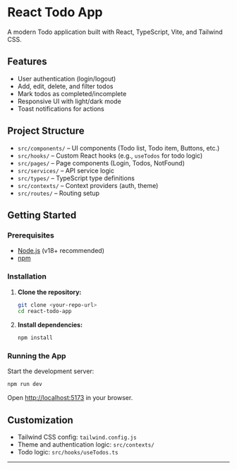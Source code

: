 # React Todo App

A modern Todo application built with React, TypeScript, Vite, and Tailwind CSS.

## Features

- User authentication (login/logout)
- Add, edit, delete, and filter todos
- Mark todos as completed/incomplete
- Responsive UI with light/dark mode
- Toast notifications for actions

## Project Structure

- `src/components/` – UI components (Todo list, Todo item, Buttons, etc.)
- `src/hooks/` – Custom React hooks (e.g., `useTodos` for todo logic)
- `src/pages/` – Page components (Login, Todos, NotFound)
- `src/services/` – API service logic
- `src/types/` – TypeScript type definitions
- `src/contexts/` – Context providers (auth, theme)
- `src/routes/` – Routing setup

## Getting Started

### Prerequisites

- [Node.js](https://nodejs.org/) (v18+ recommended)
- [npm](https://www.npmjs.com/)

### Installation

1. **Clone the repository:**
   ```sh
   git clone <your-repo-url>
   cd react-todo-app
   ```

2. **Install dependencies:**
   ```sh
   npm install
   ```

### Running the App

Start the development server:

```sh
npm run dev
```

Open [http://localhost:5173](http://localhost:5173) in your browser.


## Customization

- Tailwind CSS config: `tailwind.config.js`
- Theme and authentication logic: `src/contexts/`
- Todo logic: `src/hooks/useTodos.ts`

---
